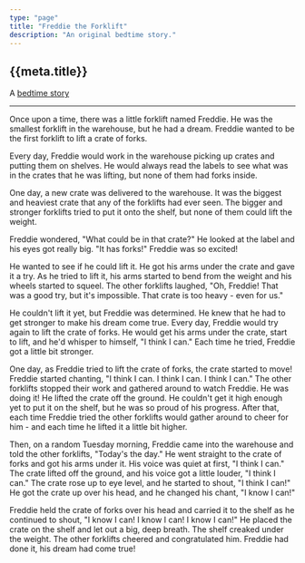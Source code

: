 ```yaml
---
type: "page"
title: "Freddie the Forklift"
description: "An original bedtime story."
---
```


## {{meta.title}}

A [bedtime story](/bedtime-stories)

---

Once upon a time, there was a little forklift named Freddie. He was the smallest forklift in the warehouse, but he had a dream. Freddie wanted to be the first forklift to lift a crate of forks.

Every day, Freddie would work in the warehouse picking up crates and putting them on shelves. He would always read the labels to see what was in the crates that he was lifting, but none of them had forks inside.

One day, a new crate was delivered to the warehouse. It was the biggest and heaviest crate that any of the forklifts had ever seen. The bigger and stronger forklifts tried to put it onto the shelf, but none of them could lift the weight.

Freddie wondered, "What could be in that crate?" He looked at the label and his eyes got really big. "It has forks!" Freddie was so excited!

He wanted to see if he could lift it. He got his arms under the crate and gave it a try. As he tried to lift it, his arms started to bend from the weight and his wheels started to squeel. The other forklifts laughed, "Oh, Freddie! That was a good try, but it's impossible. That crate is too heavy - even for us."

He couldn't lift it yet, but Freddie was determined. He knew that he had to get stronger to make his dream come true. Every day, Freddie would try again to lift the crate of forks. He would get his arms under the crate, start to lift, and he'd whisper to himself, "I think I can." Each time he tried, Freddie got a little bit stronger.

One day, as Freddie tried to lift the crate of forks, the crate started to move! Freddie started chanting, "I think I can. I think I can. I think I can." The other forklifts stopped their work and gathered around to watch Freddie. He was doing it! He lifted the crate off the ground. He couldn't get it high enough yet to put it on the shelf, but he was so proud of his progress. After that, each time Freddie tried the other forklifts would gather around to cheer for him - and each time he lifted it a little bit higher.

Then, on a random Tuesday morning, Freddie came into the warehouse and told the other forklifts, "Today's the day." He went straight to the crate of forks and got his arms under it. His voice was quiet at first, "I think I can." The crate lifted off the ground, and his voice got a little louder, "I think I can." The crate rose up to eye level, and he started to shout, "I think I can!" He got the crate up over his head, and he changed his chant, "I know I can!"

Freddie held the crate of forks over his head and carried it to the shelf as he continued to shout, "I know I can! I know I can! I know I can!" He placed the crate on the shelf and let out a big, deep breath. The shelf creaked under the weight. The other forklifts cheered and congratulated him. Freddie had done it, his dream had come true!